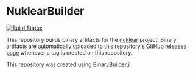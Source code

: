 # NuklearBuilder

[![Build Status](https://travis-ci.org/Gnimuc/NuklearBuilder.svg?branch=master)](https://travis-ci.org/Gnimuc/NuklearBuilder)

This repository builds binary artifacts for the [nuklear](https://github.com/vurtun/nuklear) project. Binary artifacts are automatically uploaded to
[this repository's GitHub releases page](https://github.com/Gnimuc/NuklearBuilder/releases) whenever a tag is created
on this repository.

This repository was created using [BinaryBuilder.jl](https://github.com/JuliaPackaging/BinaryBuilder.jl)
